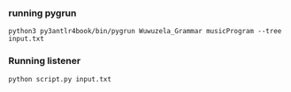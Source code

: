 ### running pygrun

`python3 py3antlr4book/bin/pygrun Wuwuzela_Grammar musicProgram --tree input.txt`

### Running listener

`python script.py input.txt`
